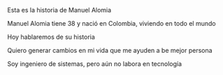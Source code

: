 Esta es la historia de Manuel Alomia

Manuel Alomia tiene 38 y nació en Colombia,
viviendo en todo el mundo

Hoy hablaremos de su historia

Quiero generar cambios en mi vida
que me ayuden a be mejor persona

Soy ingeniero de sistemas, pero aún no labora en tecnología
  